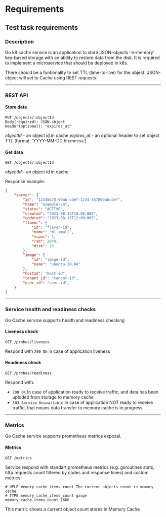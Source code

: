 # Requirements

## Test task requirements

### Description

Go k8 cache service is an application to store JSON-objects 'in-memory' key-based storage with an ability to restore data from the disk.
It is required to implement a microservice that should be deployed in k8s.

There should be a funtionality to set TTL (time-to-live) for the object.
JSON-object will set to Cache using REST requests.

---


### REST API

#### Store data

```
PUT /objects/:objectId
Body(required): JSON-object
Header(optional): "expires_at"
```

_objectId_ - an object id in cache
_expires_at_ - an optional header to set object TTL (format: 'YYYY-MM-DD hh:mm:ss')

#### Get data

```
GET /objects/:objectId
```

_objectId_ - an object id in cache

Response example:

```json
{
    "server": {
        "id": "12345678-90ab-cdef-1234-567890abcdef",
        "name": "example-vm",
        "status": "ACTIVE",
        "created": "2023-08-15T10:00:00Z",
        "updated": "2023-08-15T12:00:00Z",
        "flavor": {
            "id": "flavor-id",
            "name": "m1.small",
            "vcpus": 1,
            "ram": 2048,
            "disk": 20
        },
        "image": {
            "id": "image-id",
            "name": "ubuntu-20.04"
        },
        "hostId": "host-id",
        "tenant_id": "tenant-id",
        "user_id": "user-id",
    }
}
```

---

### Service health and readiness checks

Go Cache service supports health and readiness checking

#### Liveness check

```
GET /probes/liveness
```

Respond with `200 Ok` in case of application liveness

#### Readiness check

```
GET /probes/readiness
```

Respond with:

- `200 OK` In case of application ready to receive traffic, and data has been uploded from storage to memory cache
- `503 Service Unavailable` in case of application NOT ready to receive traffic, that means data transfer to memory cache is in progress

---

### Metrics

Go Cache service supports prometheus metrics exposal.

#### Metrics

```
GET /metrics
```

Service respond with standart prometheus metrics (e.g. goroutines stats, http requests count filtered by codes and response times) and custom metrics:

```
# HELP memory_cache_items_count The current objects count in memory cache
# TYPE memory_cache_items_count gauge
memory_cache_items_count 1660
```

This metric shows a current object count stores in Memory Cache
